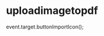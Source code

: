 uploadimagetopdf
================

<!--Image upload preferences to PDF-->

<!--I am looking to manupulate UI for uplaoding an image to PDF.-->

<!-- Currently I have a button set up with the JavaScript below, which allows the user to click on the button to upload an image. However, the files on the users drive always appear ideal and they can not reupload after choosing an image. I want jpg and png permitence. any and all help is appreciated. -->

<!--First time on Github, not sure if this is the right place for something like this.-->

event.target.buttonImportIcon();
